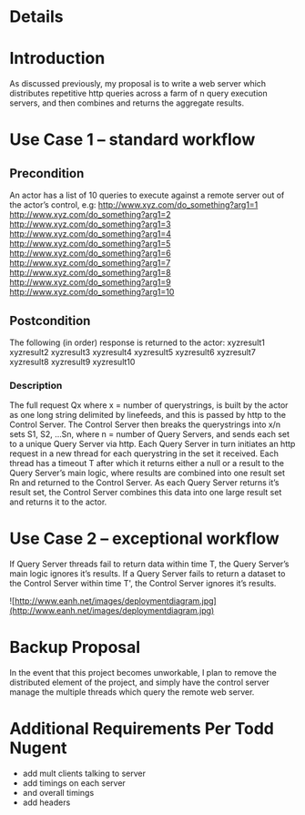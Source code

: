 # Details #

# Introduction #
As discussed previously, my proposal is to write a web server which distributes repetitive http
queries across a farm of n query execution servers, and then combines and returns the
aggregate results.
# Use Case 1 – standard workflow #
## Precondition ##
An actor has a list of 10 queries to execute against a remote server out of the actor’s control,
e.g:
http://www.xyz.com/do_something?arg1=1
http://www.xyz.com/do_something?arg1=2
http://www.xyz.com/do_something?arg1=3
http://www.xyz.com/do_something?arg1=4
http://www.xyz.com/do_something?arg1=5
http://www.xyz.com/do_something?arg1=6
http://www.xyz.com/do_something?arg1=7
http://www.xyz.com/do_something?arg1=8
http://www.xyz.com/do_something?arg1=9
http://www.xyz.com/do_something?arg1=10
## Postcondition ##
The following (in order) response is returned to the actor:
xyzresult1
xyzresult2
xyzresult3
xyzresult4
xyzresult5
xyzresult6
xyzresult7
xyzresult8
xyzresult9
xyzresult10

### Description ###
The full request Qx where x = number of querystrings, is built by the actor as one long string
delimited by linefeeds, and this is passed by http to the Control Server. The Control Server then
breaks the querystrings into x/n sets S1, S2, …Sn, where n = number of Query Servers, and sends
each set to a unique Query Server via http. Each Query Server in turn initiates an http request
in a new thread for each querystring in the set it received. Each thread has a timeout T after
which it returns either a null or a result to the Query Server’s main logic, where results are
combined into one result set Rn and returned to the Control Server. As each Query Server
returns it’s result set, the Control Server combines this data into one large result set and
returns it to the actor.
# Use Case 2 – exceptional workflow #
If Query Server threads fail to return data within time T, the Query Server’s main logic ignores
it’s results. If a Query Server fails to return a dataset to the Control Server within time T', the
Control Server ignores it’s results.

![http://www.eanh.net/images/deploymentdiagram.jpg](http://www.eanh.net/images/deploymentdiagram.jpg)

# Backup Proposal #
In the event that this project becomes unworkable, I plan to remove the distributed element of the project, and simply have the control server manage the multiple threads which query the remote web server.


# Additional Requirements Per Todd Nugent #

  * add mult clients talking to server
  * add timings on each server
  * and overall timings
  * add headers